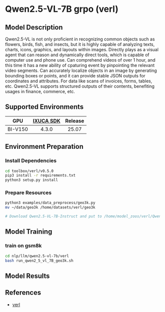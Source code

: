 # Qwen2.5-VL-7B grpo (verl)

## Model Description

Qwen2.5-VL is not only proficient in recognizing common objects such as flowers, birds, fish, and insects, but it is highly capable of analyzing texts, charts, icons, graphics, and layouts within images.
Directly plays as a visual agent that can reason and dynamically direct tools, which is capable of computer use and phone use. Can comprehend videos of over 1 hour, and this time it has a new ability of cpaturing event by pinpointing the relevant video segments. Can accurately localize objects in an image by generating bounding boxes or points, and it can provide stable JSON outputs for coordinates and attributes. For data like scans of invoices, forms, tables, etc. Qwen2.5-VL supports structured outputs of their contents, benefiting usages in finance, commerce, etc.

## Supported Environments

| GPU    | [IXUCA SDK](https://gitee.com/deep-spark/deepspark#%E5%A4%A9%E6%95%B0%E6%99%BA%E7%AE%97%E8%BD%AF%E4%BB%B6%E6%A0%88-ixuca) | Release |
| :----: | :----: | :----: |
| BI-V150 | 4.3.0     |  25.07  |

## Environment Preparation

### Install Dependencies
```bash
cd toolbox/verl/v0.5.0
pip3 install -r requirements.txt
python3 setup.py install
```

### Prepare Resources

```bash
python3 examples/data_preprocess/geo3k.py
mv ~/data/geo3k /home/datasets/verl/geo3k

# Download Qwen2.5-VL-7B-Instruct and put to /home/model_zoos/verl/Qwen2.5-VL-7B-Instruct

```

## Model Training

### train on gsm8k
```bash
cd nlp/llm/qwen2.5-vl-7b/verl
bash run_qwen2_5_vl_7B_geo3k.sh
```

## Model Results

## References

- [verl](https://github.com/volcengine/verl/tree/v0.5.0)
